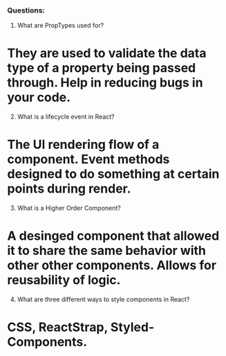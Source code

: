 ### Questions:
1. What are PropTypes used for?
# They are used to validate the data type of a property being passed through. Help in reducing bugs in your code. 

2. What is a lifecycle event in React?
# The UI rendering flow of a component. Event methods designed to do something at certain points during render. 

3. What is a Higher Order Component?
# A desinged component that allowed it to share the same behavior with other other components. Allows for reusability of logic. 

4. What are three different ways to style components in React? 
# CSS, ReactStrap, Styled-Components.